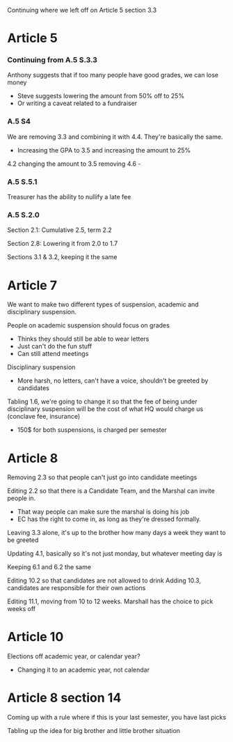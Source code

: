 
Continuing where we left off on Article 5 section 3.3

# Article 5
### Continuing from A.5 S.3.3
Anthony suggests that if too many people have good grades, we can lose money
- Steve suggests lowering the amount from 50% off to 25%
- Or writing a caveat related to a fundraiser

### A.5 S4
We are removing 3.3 and combining it with 4.4. They're basically the same.
- Increasing the GPA to 3.5 and increasing the amount to 25%

4.2 changing the amount to 3.5
removing 4.6 - 

### A.5 S.5.1
Treasurer has the ability to nullify a late fee


### A.5 S.2.0
Section 2.1: Cumulative 2.5, term 2.2

Section 2.8: Lowering it from 2.0 to 1.7

Sections 3.1 & 3.2, keeping it the same


# Article 7

We want to make two different types of suspension, academic and disciplinary suspension.

People on academic suspension should focus on grades
- Thinks they should still be able to wear letters
- Just can't do the fun stuff
- Can still attend meetings

Disciplinary suspension
- More harsh, no letters, can't have a voice, shouldn't be greeted by candidates

Tabling 1.6, we're going to change it so that the fee of being under disciplinary suspension will be the cost of what HQ would charge us (conclave fee, insurance)
- 150$ for both suspensions, is charged per semester

# Article 8 

Removing 2.3 so that people can't just go into candidate meetings 

Editing 2.2 so that there is a Candidate Team, and the Marshal can invite people in.
- That way people can make sure the marshal is doing his job
- EC has the right to come in, as long as they're dressed formally.

Leaving 3.3 alone, it's up to the brother how many days a week they want to be greeted

Updating 4.1, basically so it's not just monday, but whatever meeting day is

Keeping 6.1 and 6.2 the same

Editing 10.2 so that candidates are not allowed to drink
Adding 10.3, candidates are responsible for their own actions

Editing 11.1, moving from 10 to 12 weeks. Marshall has the choice to pick weeks off


# Article 10

Elections off academic year, or calendar year?
- Changing it to an academic year, not calendar

# Article 8 section 14


Coming up with a rule where if this is your last semester, you have last picks

Tabling up the idea for big brother and little brother situation

